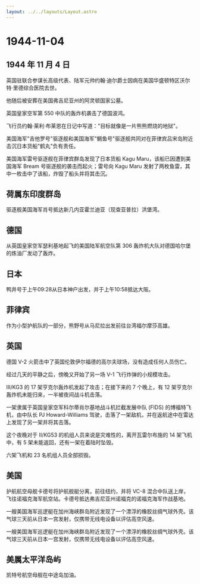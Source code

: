 ```yaml
---
layout: ../../layouts/Layout.astro
---
```


# 1944-11-04

## 1944 年 11 月 4 日

英国驻联合参谋长高级代表、陆军元帅约翰·迪尔爵士因病在美国华盛顿特区沃尔特·里德综合医院去世。

他随后被安葬在美国弗吉尼亚州的阿灵顿国家公墓。

英国皇家空军第 550 中队的轰炸机袭击了德国波鸿。

飞行员约翰·莱利·布莱恩在日记中写道："目标就像是一片熊熊燃烧的地狱"。

美国海军"吉他罗号"驱逐舰和美国海军"鲷鱼号"驱逐舰共同对在菲律宾吕宋岛附近击沉日本货船"鹤丸"负有责任。

美国海军雷号驱逐舰在菲律宾群岛发现了日本货船 Kagu
Maru，该船已因遭到美国海军 Bream 号驱逐舰的袭击而起火；雷号向 Kagu Maru
发射了两枚鱼雷，其中一枚击中了该船，炸毁了船头并将其击沉。

## 荷属东印度群岛

驱逐舰美国海军肖号抵达新几内亚霍兰迪亚（现查亚普拉）洪堡湾。

## 德国

从英国皇家空军瑟利基地起飞的美国陆军航空队第 306
轰炸机大队对德国哈尔堡的炼油厂发动了轰炸。

## 日本

鸭井号于上午09:28从日本神户出发，并于上午10:58抵达大阪。

## 菲律宾

作为小型护航队的一部分，熊野号从马尼拉出发前往台湾福尔摩莎高雄。

## 英国

德国 V-2 火箭击中了英国伦敦伊尔福德的高尔夫球场，没有造成任何人员伤亡。

经过几天的平静之后，傍晚又开始了另一场 V-1 飞行炸弹的小规模攻击。

III/KG3 的 17 架亨克尔轰炸机发起了攻击；在接下来的 7 个晚上，有 12
架亨克尔轰炸机未能归来，一半被夜间战斗机击落。

一架隶属于英国皇家空军科尔蒂肖尔基地战斗机拦截发展中队 (FIDS)
的博福特飞机，由中队长 PJ Howard-Williams
驾驶，击落了一架敌机，并在返航途中在雷达上发现了另一架并将其击落。

这个夜晚对于 II/KG53 的机组人员来说是灾难性的，离开瓦雷尔布施的 14
架飞机中，有 5 架未能返回，还有一架在着陆时坠毁。

六架飞机和 23 名机组人员全部损毁。

## 美国

护航航空母舰卡德号将护航舰艇分离，前往纽约，并将 VC-8
混合中队送上岸，飞往诺福克海军航空站。卡德号抵达弗吉尼亚州诺福克的诺福克海军作战基地。

一艘美国海军巡逻艇在加州海峡群岛附近发现了一个漂浮的橡胶丝绸气球外壳。该气球三天前从日本一宫发射，仅携带无线电设备以评估高空风速。

一艘美国海军巡逻艇在加州海峡群岛附近发现了一个漂浮的橡胶丝绸气球外壳。该气球三天前从日本一宫发射，仅携带无线电设备以评估高空风速。

## 美属太平洋岛屿

凯特号航空母舰在中途岛加油。